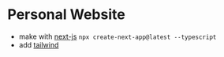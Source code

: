 # Personal Website

- make with [next-js](https://nextjs.org/) `npx create-next-app@latest --typescript`
- add [tailwind](https://tailwindcss.com/docs/guides/nextjs)
